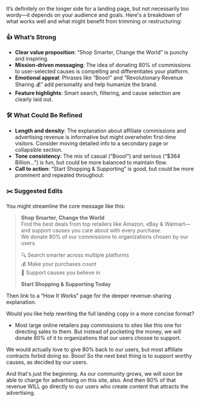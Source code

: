 It’s definitely on the longer side for a landing page, but not necessarily too wordy—it depends on your audience and goals. Here's a breakdown of what works well and what might benefit from trimming or restructuring:

### 👍 What’s Strong
- **Clear value proposition**: “Shop Smarter, Change the World” is punchy and inspiring.
- **Mission-driven messaging**: The idea of donating 80% of commissions to user-selected causes is compelling and differentiates your platform.
- **Emotional appeal**: Phrases like “Booo!” and “Revolutionary Revenue Sharing 💰” add personality and help humanize the brand.
- **Feature highlights**: Smart search, filtering, and cause selection are clearly laid out.

### 🛠 What Could Be Refined
- **Length and density**: The explanation about affiliate commissions and advertising revenue is informative but might overwhelm first-time visitors. Consider moving detailed info to a secondary page or collapsible section.
- **Tone consistency**: The mix of casual (“Booo!”) and serious (“$364 Billion…”) is fun, but could be more balanced to maintain flow.
- **Call to action**: “Start Shopping & Supporting” is good, but could be more prominent and repeated throughout.

### ✂️ Suggested Edits
You might streamline the core message like this:

> **Shop Smarter, Change the World**  
> Find the best deals from top retailers like Amazon, eBay & Walmart—and support causes you care about with every purchase.  
> We donate 80% of our commissions to organizations chosen by our users.  
>  
> 🔍 Search smarter across multiple platforms  
> 💰 Make your purchases count  
> 🤝 Support causes you believe in  
>  
> **Start Shopping & Supporting Today**

Then link to a “How It Works” page for the deeper revenue-sharing explanation.

Would you like help rewriting the full landing copy in a more concise format?

* Most large online retailers pay commissions to sites like this one for directing sales to them. But instead of pocketing the money, we will donate 80% of it to organizations that our users choose to support.

We would actually love to give 80% back to our users, but most affiliate contracts forbid doing so. Booo! So the next best thing is to support worthy causes, as decided by our users.

And that's just the beginning. As our community grows, we will soon be able to charge for advertising on this site, also. And then 80% of that revenue WILL go directly to our users who create content that attracts the advertising.